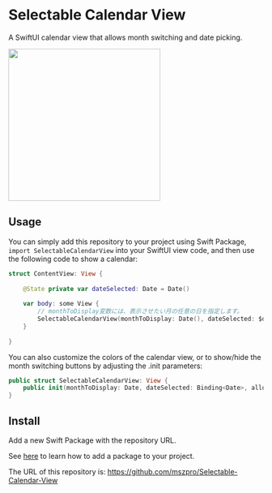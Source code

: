 # Selectable Calendar View

A SwiftUI calendar view that allows month switching and date picking.

<img height="300" src="https://raw.githubusercontent.com/mszpro/Selectable-Calendar-View/main/Social-Image.png">

## Usage

You can simply add this repository to your project using Swift Package, `import SelectableCalendarView` into your SwiftUI view code, and then use the following code to show a calendar:

```swift
struct ContentView: View {
    
    @State private var dateSelected: Date = Date()
    
    var body: some View {
        // monthToDisplay変数には、表示させたい月の任意の日を指定します。
        SelectableCalendarView(monthToDisplay: Date(), dateSelected: $dateSelected)
    }
    
}
```

You can also customize the colors of the calendar view, or to show/hide the month switching buttons by adjusting the .init parameters:

```swift
public struct SelectableCalendarView: View {
    public init(monthToDisplay: Date, dateSelected: Binding<Date>, allowSwitchMonth: Bool = true, showMonthLabel: Bool = true) { ... }
}
```

## Install

Add a new Swift Package with the repository URL.

See [here](https://developer.apple.com/documentation/swift_packages/adding_package_dependencies_to_your_app) to learn how to add a package to your project.

The URL of this repository is: https://github.com/mszpro/Selectable-Calendar-View
